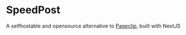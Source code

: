 # SpeedPost

A selfhostable and opensource alternative to <a href="https://pageclip.co">Pageclip</a>, built with NextJS
